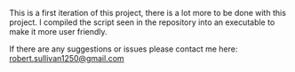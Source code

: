 This is a first iteration of this project, there is a lot more to be done with this project.
I compiled the script seen in the repository into an executable to make it more user friendly.


If there are any suggestions or issues please contact me here:
robert.sullivan1250@gmail.com
